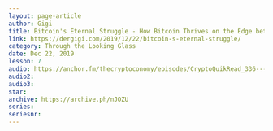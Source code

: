 ```yaml
---
layout: page-article
author: Gigi
title: Bitcoin's Eternal Struggle - How Bitcoin Thrives on the Edge between Order and Chaos
link: https://dergigi.com/2019/12/22/bitcoin-s-eternal-struggle/
category: Through the Looking Glass
date: Dec 22, 2019
lesson: 7
audio: https://anchor.fm/thecryptoconomy/episodes/CryptoQuikRead_336---Bitcoins-Eternal-Struggle---Bitcoin-Times-Ed-2-DerGigi-ea18vr/a-a198ihb
audio2: 
audio3: 
star: 
archive: https://archive.ph/nJOZU
series: 
seriesnr: 
---
```

